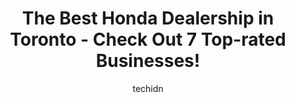 ---
layout: ampstory
image: https://i0.wp.com/www.auto.or.id/wp-content/uploads/2023/06/toronto-honda-parts-0-toronto-1686321939.jpeg?resize=640,853
author: techidn
featured: false
description: Toronto, Ontario, Canada is a haven for Honda Dealership enthusiasts, boasting an impressive array of 7 top-notch establishments. Whether youre a seasoned connoisseur or simply curious to e
title: The Best Honda Dealership in Toronto - Check Out 7 Top-rated Businesses!
cover:
   title: The Best Honda Dealership in Toronto - Check Out 7 Top-rated Businesses!
   subtitle: AUTO.OR.ID
   background: https://www.auto.or.id/wp-content/uploads/2023/06/toronto-honda-parts-0-toronto-1686321939.jpeg

pages: 
 - layout: thirds
   top: <h1>#1 Midtown Honda</h1>
   bottom: "<p>I have no words to express my gratitude to these two excellent women Margarita and Maria. They made it very easy for me to find an amazing first car, when i had no hope. </p>"
   background: https://www.auto.or.id/wp-content/uploads/2023/06/toronto-honda-parts-1-toronto-1686321940.jpeg
   backgroundblur: true
 - layout: thirds
   top: <h1>#2 Honda of Thornhill</h1>
   bottom: "<p>88 Steeles Ave W, Thornhill, ON L4J 1A1, Canada</p>"
   background: https://www.auto.or.id/wp-content/uploads/2023/06/toronto-honda-parts-2-toronto-1686321940.jpeg
   cta:
      link: https://www.auto.or.id/the-best-honda-dealership-in-toronto-check-out-7-top-rated-businesses/
      text: The Best Honda Dealership in Toronto - Check Out 7 Top-rated Businesses!
 - layout: thirds
   top: <h1>#3 Parkway Honda</h1>
   bottom: "<p>1681 Eglinton Ave E, North York, ON M4A 1J6, Canada</p>"
   background: https://images.unsplash.com/photo-1632275231320-f1bc3a16a414?ixlib=rb-4.0.3&ixid=MnwxMjA3fDB8MHxwaG90by1wYWdlfHx8fGVufDB8fHx8&auto=format&fit=crop&w=640&h=853&q=80
   cta:
      link: https://www.auto.or.id/the-best-honda-dealership-in-toronto-check-out-7-top-rated-businesses/
      text: The Best Honda Dealership in Toronto - Check Out 7 Top-rated Businesses!
 - layout: thirds
   top: <h1>#4 Number 7 Honda</h1>
   bottom: "<p>5555 Hwy 7, Woodbridge, ON L4L 1T5, Canada</p>"
   background: https://images.unsplash.com/photo-1577732024748-f6ba00087e33?ixlib=rb-4.0.3&ixid=MnwxMjA3fDB8MHxwaG90by1wYWdlfHx8fGVufDB8fHx8&auto=format&fit=crop&w=640&h=853&q=80
   cta:
      link: https://www.auto.or.id/the-best-honda-dealership-in-toronto-check-out-7-top-rated-businesses/
      text: The Best Honda Dealership in Toronto - Check Out 7 Top-rated Businesses!
 - layout: thirds
   top: <h1>#5 Formula Honda</h1>
   bottom: "<p>2240 Markham Rd, Scarborough, ON M1B 2W4, Canada</p>"
   background: https://images.unsplash.com/photo-1608585813346-61d43d84de94?ixlib=rb-4.0.3&ixid=MnwxMjA3fDB8MHxwaG90by1wYWdlfHx8fGVufDB8fHx8&auto=format&fit=crop&w=640&h=853&q=80
   cta:
      link: https://www.auto.or.id/the-best-honda-dealership-in-toronto-check-out-7-top-rated-businesses/
      text: The Best Honda Dealership in Toronto - Check Out 7 Top-rated Businesses!
 - layout: thirds
   top: <h1>#6 Castle Honda</h1>
   bottom: "<p>370 Rexdale Blvd, Etobicoke, ON M9W 1R6, Canada</p>"
   background: https://images.unsplash.com/photo-1533690876270-13b7a3fa7a19?ixlib=rb-4.0.3&ixid=MnwxMjA3fDB8MHxwaG90by1wYWdlfHx8fGVufDB8fHx8&auto=format&fit=crop&w=640&h=853&q=80
   cta:
      link: https://www.auto.or.id/the-best-honda-dealership-in-toronto-check-out-7-top-rated-businesses/
      text: The Best Honda Dealership in Toronto - Check Out 7 Top-rated Businesses!
 - layout: thirds
   top: <h1>#7 Ideal Honda</h1>
   bottom: "<p>1700 Toyo Cir, Mississauga, ON L4W 0E7, Canada</p>"
   background: https://images.unsplash.com/photo-1596639410350-3b994b89e9b1?ixlib=rb-4.0.3&ixid=MnwxMjA3fDB8MHxwaG90by1wYWdlfHx8fGVufDB8fHx8&auto=format&fit=crop&w=640&h=853&q=80
   cta:
      link: https://www.auto.or.id/the-best-honda-dealership-in-toronto-check-out-7-top-rated-businesses/
      text: The Best Honda Dealership in Toronto - Check Out 7 Top-rated Businesses!
 - layout: thirds
   middle: Continue reading...
   background: https://images.unsplash.com/photo-1639928845095-b2c86c3cde80?ixlib=rb-4.0.3&ixid=MnwxMjA3fDB8MHxwaG90by1wYWdlfHx8fGVufDB8fHx8&auto=format&fit=crop&w=640&h=853&q=80
   cta:
      link: https://www.auto.or.id/the-best-honda-dealership-in-toronto-check-out-7-top-rated-businesses/
      text: The Best Honda Dealership in Toronto - Check Out 7 Top-rated Businesses!

---